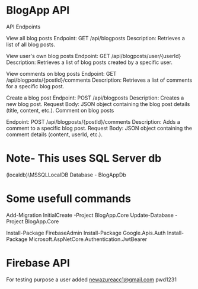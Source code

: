 # BlogApp API

API Endpoints

View all blog posts
Endpoint: GET /api/blogposts
Description: Retrieves a list of all blog posts.

View user's own blog posts
Endpoint: GET /api/blogposts/user/{userId}
Description: Retrieves a list of blog posts created by a specific user.

View comments on blog posts
Endpoint: GET /api/blogposts/{postId}/comments
Description: Retrieves a list of comments for a specific blog post.

Create a blog post
Endpoint: POST /api/blogposts
Description: Creates a new blog post.
Request Body: JSON object containing the blog post details (title, content, etc.).
Comment on blog posts

Endpoint: POST /api/blogposts/{postId}/comments
Description: Adds a comment to a specific blog post.
Request Body: JSON object containing the comment details (content, userId, etc.).

# Note- This uses SQL Server db 
(localdb)\\MSSQLLocalDB Database - BlogAppDb

# Some usefull commands
Add-Migration InitialCreate -Project BlogApp.Core
Update-Database -Project BlogApp.Core

Install-Package FirebaseAdmin
Install-Package Google.Apis.Auth
Install-Package Microsoft.AspNetCore.Authentication.JwtBearer

# Firebase API
For testing purpose a user added newazureacc1@gmail.com pwd1231